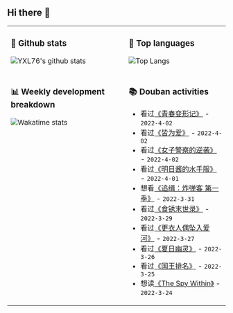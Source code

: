## Hi there 👋

<table>
<tr>
<td valign="top" width="54%">

### 🔭 Github stats

![YXL76's github stats](https://github-readme-stats.yxl76.vercel.app/api?username=YXL76&count_private=true&show_icons=true&include_all_commits=true&theme=prussian&line_height=28&disable_animations=true)

</td>

<td valign="top" width="46%">

### 🌱 Top languages

![Top Langs](https://github-readme-stats.yxl76.vercel.app/api/top-langs/?username=YXL76&layout=compact&theme=prussian&langs_count=8&hide=HTML,CSS,SCSS)

</td>
</tr>
<tr>
<td valign="top" width="54%">

### 📊 Weekly development breakdown

![Wakatime stats](https://github-readme-stats.yxl76.vercel.app/api/wakatime?username=YXL76&layout=compact&theme=prussian)


</td>
<td valign="top" width="46%">

### 📚 Douban activities

- 看过[《青春变形记》](http://movie.douban.com/subject/35284253/) - `2022-4-02`
- 看过[《皆为爱》](http://movie.douban.com/subject/33218436/) - `2022-4-02`
- 看过[《女子警察的逆袭》](http://movie.douban.com/subject/35559629/) - `2022-4-02`
- 看过[《明日酱的水手服》](http://movie.douban.com/subject/35417836/) - `2022-4-01`
- 想看[《追缉：炸弹客 第一季》](http://movie.douban.com/subject/26926437/) - `2022-3-31`
- 看过[《食锈末世录》](http://movie.douban.com/subject/35390510/) - `2022-3-29`
- 看过[《更衣人偶坠入爱河》](http://movie.douban.com/subject/35437623/) - `2022-3-27`
- 看过[《夏日幽灵》](http://movie.douban.com/subject/35368245/) - `2022-3-26`
- 看过[《国王排名》](http://movie.douban.com/subject/34927946/) - `2022-3-25`
- 想读[《The Spy Within》](https://book.douban.com/subject/3284761/) - `2022-3-24`

</td>
</tr>
</table>

<!--
**YXL76/YXL76** is a ✨ _special_ ✨ repository because its `README.md` (this file) appears on your GitHub profile.

Here are some ideas to get you started:

- 🔭 I’m currently working on ...
- 🌱 I’m currently learning ...
- 👯 I’m looking to collaborate on ...
- 🤔 I’m looking for help with ...
- 💬 Ask me about ...
- 📫 How to reach me: ...
- 😄 Pronouns: ...
- ⚡ Fun fact: ...
-->
